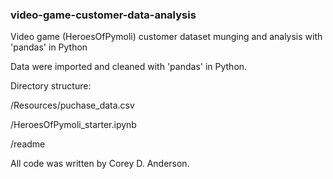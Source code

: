 ### video-game-customer-data-analysis

Video game (HeroesOfPymoli) customer dataset munging and analysis with 'pandas' in Python

Data were imported and cleaned with 'pandas' in Python.

Directory structure:

/Resources/puchase_data.csv

/HeroesOfPymoli_starter.ipynb

/readme


All code was written by Corey D. Anderson.
